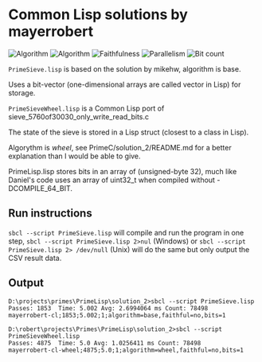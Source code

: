 # Common Lisp solutions by mayerrobert

![Algorithm](https://img.shields.io/badge/Algorithm-base-green)
![Algorithm](https://img.shields.io/badge/Algorithm-wheel-yellowgreen)
![Faithfulness](https://img.shields.io/badge/Faithful-no-yellowgreen)
![Parallelism](https://img.shields.io/badge/Parallel-no-green)
![Bit count](https://img.shields.io/badge/Bits-1-green)

`PrimeSieve.lisp` is based on the solution by mikehw, algorithm is base.

Uses a bit-vector (one-dimensional arrays are called vector in Lisp)
for storage.

`PrimeSieveWheel.lisp` is a Common Lisp port of sieve_5760of30030_only_write_read_bits.c

The state of the sieve is stored in a Lisp struct (closest to a class in Lisp).

Algorythm is _wheel_, see PrimeC/solution_2/README.md for a better explanation than I would be able to give.

PrimeLisp.lisp stores bits in an array of (unsigned-byte 32),
much like Daniel's code uses an array of uint32_t when compiled without -DCOMPILE_64_BIT.

## Run instructions

`sbcl --script PrimeSieve.lisp` will compile and run the program in one step,
`sbcl --script PrimeSieve.lisp 2>nul` (Windows)
or `sbcl --script PrimeSieve.lisp 2> /dev/null` (Unix)
will do the same but only output the CSV result data.

## Output

    D:\projects\primes\PrimeLisp\solution_2>sbcl --script PrimeSieve.lisp
    Passes: 1853  Time: 5.002 Avg: 2.6994064 ms Count: 78498
    mayerrobert-cl;1853;5.002;1;algorithm=base,faithful=no,bits=1
    
    D:\robert\projects\Primes\PrimeLisp\solution_2>sbcl --script PrimeSieveWheel.lisp
    Passes: 4875  Time: 5.0 Avg: 1.0256411 ms Count: 78498
    mayerrobert-cl-wheel;4875;5.0;1;algorithm=wheel,faithful=no,bits=1